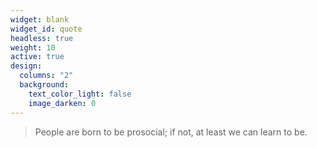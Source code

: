 ```yaml
---
widget: blank
widget_id: quote
headless: true
weight: 10
active: true
design:
  columns: "2"
  background:
    text_color_light: false
    image_darken: 0
---
```

> People are born to be prosocial; if not, at least we can learn to be. 